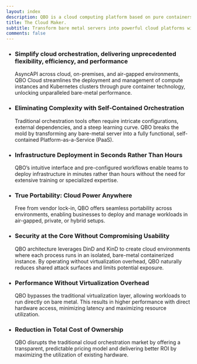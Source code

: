 ```yaml
---
layout: index
description: QBO is a cloud computing platform based on pure containers, delivering efficiency and scalability with metal performance in Kubernetes and compute instances
title: The Cloud Maker.
subtitle: Transform bare metal servers into powerful cloud platforms without virtualization.
comments: false
---
```


<ul>
  <li class="intro-feature-wrap">
    <div class="intro-feature">
    <div class="intro-feature-icon">
    <i class="fa-brands fa-soundcloud"></i>
    </div>
    <h3 class="intro-feature-title"> Simplify cloud orchestration, delivering unprecedented flexibility, efficiency, and performance</h3>
    <p class="intro-feature-desc">AsyncAPI across cloud, on-premises, and air-gapped environments, QBO Cloud streamlines the deployment and management of compute instances and Kubernetes clusters through pure container technology, unlocking unparalleled bare-metal performance.</p>
    </div>
  </li>

</ul>

<ul id="intro-feature-list">
  <li class="intro-feature-wrap">
    <div class="intro-feature">
      <div class="intro-feature-icon">
      <i class='fa-brands fa-docker'></i>
      </div>
      <h3 class="intro-feature-title">Eliminating Complexity with Self-Contained Orchestration</h3>
      <p class="intro-feature-desc"> Traditional orchestration tools often require intricate configurations, external dependencies, and a steep learning curve. QBO breaks the mold by transforming any bare-metal server into a fully functional, self-contained Platform-as-a-Service (PaaS).</p>
    </div>
  </li>
  <li class="intro-feature-wrap">
    <div class="intro-feature">
      <div class="intro-feature-icon">
        <i class="fa-solid fa-jet-fighter-up"></i>
      </div>
      <h3 class="intro-feature-title">Infrastructure Deployment in Seconds Rather Than Hours</h3>
      <p class="intro-feature-desc">QBO’s intuitive interface and pre-configured workflows enable teams to deploy infrastructure in minutes rather than hours without the need for extensive training or specialized expertise.</p>
    </div></li><li class="intro-feature-wrap">
    <div class="intro-feature">
      <div class="intro-feature-icon">
        <i class="fa-solid fa-globe"></i>
      </div>
      <h3 class="intro-feature-title">True Portability: Cloud Power Anywhere</h3>
        <p class="intro-feature-desc">Free from vendor lock-in, QBO offers seamless portability across environments, enabling businesses to deploy and manage workloads in air-gapped, private, or hybrid setups.</p>
      </div></li><li class="intro-feature-wrap">
    <div class="intro-feature">
      <div class="intro-feature-icon">
        <i class="fa fa-lock"></i>
      </div>
      <h3 class="intro-feature-title">Security at the Core Without Compromising Usability</h3>
      <p class="intro-feature-desc">QBO architecture leverages DinD and KinD to create cloud environments where each process runs in an isolated, bare-metal containerized instance. By operating without virtualization overhead, QBO naturally reduces shared attack surfaces and limits potential exposure.</p>
    </div>
  </li>
  <li class="intro-feature-wrap">
    <div class="intro-feature">
      <div class="intro-feature-icon">
      <i class="fa-solid fa-rocket"></i>
      </div>
      <h3 class="intro-feature-title">Performance Without Virtualization Overhead</h3>
      <p class="intro-feature-desc">QBO bypasses the traditional virtualization layer, allowing workloads to run directly on bare metal. This results in higher performance with direct hardware access, minimizing latency and maximizing resource utilization.</p>
    </div></li><li class="intro-feature-wrap">
    <div class="intro-feature">
      <div class="intro-feature-icon">
        <i class="fa-solid fa-filter-circle-dollar"></i>
      </div>
      <h3 class="intro-feature-title">Reduction in Total Cost of Ownership</h3>
        <p class="intro-feature-desc">QBO disrupts the traditional cloud orchestration market by offering a transparent, predictable pricing model and delivering better ROI by maximizing the utilization of existing hardware.</p>
    </div>
  </li>

</ul>
